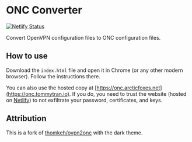 # ONC Converter
[![Netlify Status](https://api.netlify.com/api/v1/badges/7571501a-d480-4415-8856-b9572fb999f6/deploy-status)](https://app.netlify.com/sites/onc/deploys)

Convert OpenVPN configuration files to ONC configuration files.

## How to use
Download the `index.html` file and open it in Chrome (or any other modern browser). Follow the instructions there.

You can also use the hosted copy at [https://onc.arcticfoxes.net](https://onc.tommytran.io). If you do, you need to trust the website (hosted on [Netlify](https://netlify.app/)) to not exfiltrate your password, certificates, and keys.

## Attribution
This is a fork of [thomkeh/ovpn2onc](https://github.com/thomkeh/ovpn2onc) with the dark theme.